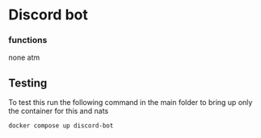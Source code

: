 # Discord bot
### functions
none atm

## Testing
To test this run the following command in the main folder to bring up only the container for this and nats
```bash
docker compose up discord-bot
```